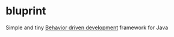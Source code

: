 # bluprint

Simple and tiny [Behavior driven development](https://fr.wikipedia.org/wiki/Behavior_driven_development) framework for Java



